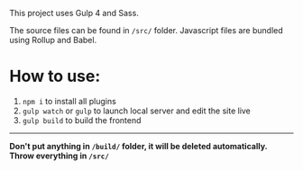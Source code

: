 This project uses Gulp 4 and Sass.

The source files can be found in `/src/` folder. 
Javascript files are bundled using Rollup and Babel.

# How to use:

1. `npm i` to install all plugins
2. `gulp watch` or `gulp` to launch local server and edit the site live
3. `gulp build` to build the frontend

---

**Don't put anything in `/build/` folder, it will be deleted automatically. Throw everything in `/src/`**
